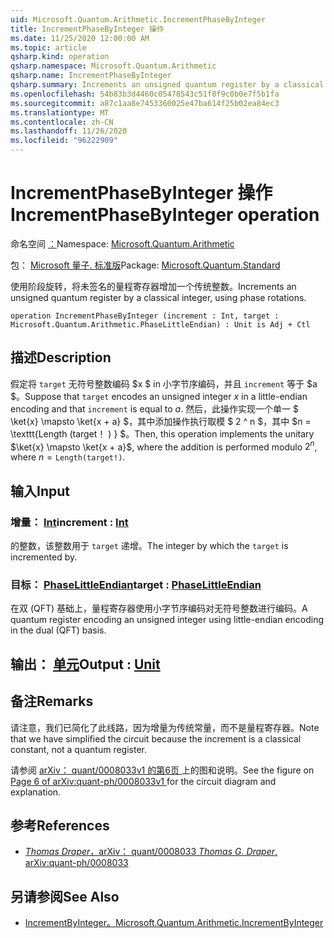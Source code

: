 ```yaml
---
uid: Microsoft.Quantum.Arithmetic.IncrementPhaseByInteger
title: IncrementPhaseByInteger 操作
ms.date: 11/25/2020 12:00:00 AM
ms.topic: article
qsharp.kind: operation
qsharp.namespace: Microsoft.Quantum.Arithmetic
qsharp.name: IncrementPhaseByInteger
qsharp.summary: Increments an unsigned quantum register by a classical integer, using phase rotations.
ms.openlocfilehash: 54b83b3d4460c05478543c51f8f9c0b0e7f5b1fa
ms.sourcegitcommit: a87c1aa8e7453360025e47ba614f25b02ea84ec3
ms.translationtype: MT
ms.contentlocale: zh-CN
ms.lasthandoff: 11/26/2020
ms.locfileid: "96222909"
---
```

# <a name="incrementphasebyinteger-operation"></a><span data-ttu-id="a9dde-102">IncrementPhaseByInteger 操作</span><span class="sxs-lookup"><span data-stu-id="a9dde-102">IncrementPhaseByInteger operation</span></span>

<span data-ttu-id="a9dde-103">命名空间 [：](xref:Microsoft.Quantum.Arithmetic)</span><span class="sxs-lookup"><span data-stu-id="a9dde-103">Namespace: [Microsoft.Quantum.Arithmetic](xref:Microsoft.Quantum.Arithmetic)</span></span>

<span data-ttu-id="a9dde-104">包： [Microsoft 量子. 标准版](https://nuget.org/packages/Microsoft.Quantum.Standard)</span><span class="sxs-lookup"><span data-stu-id="a9dde-104">Package: [Microsoft.Quantum.Standard](https://nuget.org/packages/Microsoft.Quantum.Standard)</span></span>


<span data-ttu-id="a9dde-105">使用阶段旋转，将未签名的量程寄存器增加一个传统整数。</span><span class="sxs-lookup"><span data-stu-id="a9dde-105">Increments an unsigned quantum register by a classical integer, using phase rotations.</span></span>

```qsharp
operation IncrementPhaseByInteger (increment : Int, target : Microsoft.Quantum.Arithmetic.PhaseLittleEndian) : Unit is Adj + Ctl
```


## <a name="description"></a><span data-ttu-id="a9dde-106">描述</span><span class="sxs-lookup"><span data-stu-id="a9dde-106">Description</span></span>

<span data-ttu-id="a9dde-107">假定将 `target` 无符号整数编码 $x $ in 小字节序编码，并且 `increment` 等于 $a $。</span><span class="sxs-lookup"><span data-stu-id="a9dde-107">Suppose that `target` encodes an unsigned integer $x$ in a little-endian encoding and that `increment` is equal to $a$.</span></span>
<span data-ttu-id="a9dde-108">然后，此操作实现一个单一 $ \ket{x} \mapsto \ket{x + a} $，其中添加操作执行取模 $ 2 ^ n $，其中 $n = \texttt{Length (target！ ) } $。</span><span class="sxs-lookup"><span data-stu-id="a9dde-108">Then, this operation implements the unitary $\ket{x} \mapsto \ket{x + a}$, where the addition is performed modulo $2^n$, where $n = \texttt{Length(target!)}$.</span></span>

## <a name="input"></a><span data-ttu-id="a9dde-109">输入</span><span class="sxs-lookup"><span data-stu-id="a9dde-109">Input</span></span>

### <a name="increment--int"></a><span data-ttu-id="a9dde-110">增量： [Int](xref:microsoft.quantum.lang-ref.int)</span><span class="sxs-lookup"><span data-stu-id="a9dde-110">increment : [Int](xref:microsoft.quantum.lang-ref.int)</span></span>

<span data-ttu-id="a9dde-111">的整数，该整数用于 `target` 递增。</span><span class="sxs-lookup"><span data-stu-id="a9dde-111">The integer by which the `target` is incremented by.</span></span>


### <a name="target--phaselittleendian"></a><span data-ttu-id="a9dde-112">目标： [PhaseLittleEndian](xref:Microsoft.Quantum.Arithmetic.PhaseLittleEndian)</span><span class="sxs-lookup"><span data-stu-id="a9dde-112">target : [PhaseLittleEndian](xref:Microsoft.Quantum.Arithmetic.PhaseLittleEndian)</span></span>

<span data-ttu-id="a9dde-113">在双 (QFT) 基础上，量程寄存器使用小字节序编码对无符号整数进行编码。</span><span class="sxs-lookup"><span data-stu-id="a9dde-113">A quantum register encoding an unsigned integer using little-endian encoding in the dual (QFT) basis.</span></span>



## <a name="output--unit"></a><span data-ttu-id="a9dde-114">输出： [单元](xref:microsoft.quantum.lang-ref.unit)</span><span class="sxs-lookup"><span data-stu-id="a9dde-114">Output : [Unit](xref:microsoft.quantum.lang-ref.unit)</span></span>



## <a name="remarks"></a><span data-ttu-id="a9dde-115">备注</span><span class="sxs-lookup"><span data-stu-id="a9dde-115">Remarks</span></span>

<span data-ttu-id="a9dde-116">请注意，我们已简化了此线路，因为增量为传统常量，而不是量程寄存器。</span><span class="sxs-lookup"><span data-stu-id="a9dde-116">Note that we have simplified the circuit because the increment is a classical constant, not a quantum register.</span></span>

<span data-ttu-id="a9dde-117">请参阅 [ arXiv： quant/0008033v1 的第6页 ](https://arxiv.org/pdf/quant-ph/0008033.pdf#page=6) 上的图和说明。</span><span class="sxs-lookup"><span data-stu-id="a9dde-117">See the figure on [ Page 6 of arXiv:quant-ph/0008033v1 ](https://arxiv.org/pdf/quant-ph/0008033.pdf#page=6) for the circuit diagram and explanation.</span></span>

## <a name="references"></a><span data-ttu-id="a9dde-118">参考</span><span class="sxs-lookup"><span data-stu-id="a9dde-118">References</span></span>

- [<span data-ttu-id="a9dde-119">*Thomas Draper*，arXiv： quant/0008033</span><span class="sxs-lookup"><span data-stu-id="a9dde-119"> *Thomas G. Draper*, arXiv:quant-ph/0008033</span></span>](https://arxiv.org/pdf/quant-ph/0008033v1.pdf)

## <a name="see-also"></a><span data-ttu-id="a9dde-120">另请参阅</span><span class="sxs-lookup"><span data-stu-id="a9dde-120">See Also</span></span>

- [<span data-ttu-id="a9dde-121">IncrementByInteger。</span><span class="sxs-lookup"><span data-stu-id="a9dde-121">Microsoft.Quantum.Arithmetic.IncrementByInteger</span></span>](xref:Microsoft.Quantum.Arithmetic.IncrementByInteger)